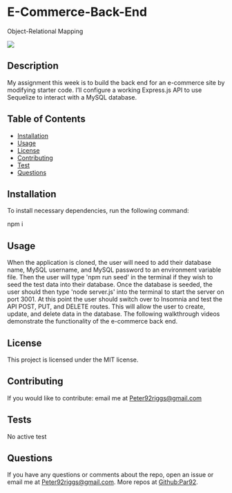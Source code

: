 # E-Commerce-Back-End
Object-Relational Mapping

![](https://img.shields.io/badge/label-MIT-green)
  ## Description 
  My assignment this week is to build the back end for an e-commerce site by modifying starter code. I’ll configure a working Express.js API to use Sequelize to interact with a MySQL database.

  ## Table of Contents
  * [Installation](#installation)
  * [Usage](#usage)
  * [License](#license)
  * [Contributing](#contributing)
  * [Test](#tests)
  * [Questions](#questions)

  ## Installation

  To install necessary dependencies, run the following command:

  npm i

  ## Usage

  When the application is cloned, the user will need to add their database name, MySQL username, and MySQL password to an environment variable file. Then the user will type 'npm run seed' in the terminal if they wish to seed the test data into their database. Once the database is seeded, the user should then type 'node server.js' into the terminal to start the server on port 3001. 
  At this point the user should switch over to Insomnia and test the API POST, PUT, and DELETE routes. This will allow the user to create, update, and delete data in the database. The following walkthrough videos demonstrate the functionality of the e-commerce back end. 
  




  


  ## License
  This project is licensed under the MIT license.

  ## Contributing
  If you would like to contribute:
  email me at Peter92riggs@gmail.com

  ## Tests
  No active test
  
  ## Questions
  If you have any questions or comments about the repo, open an issue or email me at Peter92riggs@gmail.com.
  More repos at [Github:Par92](https://github.com/Par92).
